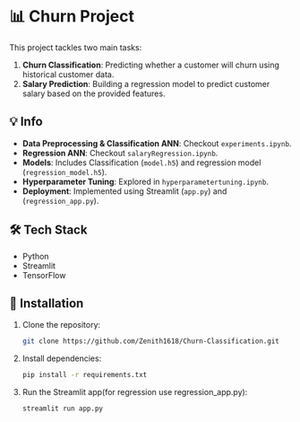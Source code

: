 # 📊 Churn Project

This project tackles two main tasks:  
1. **Churn Classification**: Predicting whether a customer will churn using historical customer data.  
2. **Salary Prediction**: Building a regression model to predict customer salary based on the provided features.

## 💡 Info
- **Data Preprocessing & Classification ANN**: Checkout `experiments.ipynb`.
- **Regression ANN**: Checkout `salaryRegression.ipynb`.
- **Models**: Includes Classification (`model.h5`) and regression model (`regression_model.h5`).
- **Hyperparameter Tuning**: Explored in `hyperparametertuning.ipynb`.
- **Deployment**: Implemented using Streamlit (`app.py`) and (`regression_app.py`).

## 🛠️ Tech Stack
- Python
- Streamlit
- TensorFlow

## 🚀 Installation

1. Clone the repository:
   ```bash
   git clone https://github.com/Zenith1618/Churn-Classification.git
   ```
2. Install dependencies:
   ```bash
   pip install -r requirements.txt
   ```
3. Run the Streamlit app(for regression use regression_app.py):
   ```bash
   streamlit run app.py
   ```
